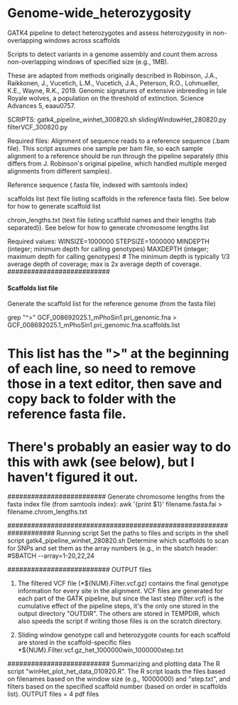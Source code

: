 # Genome-wide_heterozygosity
GATK4 pipeline to detect heterozygotes and assess heterozygosity in non-overlapping windows across scaffolds

Scripts to detect variants in a genome assembly and count them across non-overlapping windows of specified size (e.g., 1MB).

These are adapted from methods originally described in Robinson, J.A., Raikkonen, J., Vucetich, L.M., Vucetich, J.A., Peterson, R.O., Lohmueller, K.E., Wayne, R.K., 2019. Genomic signatures of extensive inbreeding in Isle Royale wolves, a population on the threshold of extinction. Science Advances 5, eaau0757.

SCRIPTS:
gatk4_pipeline_winhet_300820.sh
slidingWindowHet_280820.py
filterVCF_300820.py

Required files:
Alignment of sequence reads to a reference sequence (.bam file). This script assumes one sample per bam file, so each sample alignment to a reference should be run through the pipeline separately (this differs from J. Robinson's original pipeline, which handled multiple merged alignments from different samples). 

Reference sequence (.fasta file, indexed with samtools index)

scaffolds list (text file listing scaffolds in the reference fasta file). See below for how to generate scaffold list

chrom_lengths.txt (text file listing scaffold names and their lengths (tab separated)). See below for how to generate chromosome lengths list


Required values:
WINSIZE=1000000
STEPSIZE=1000000
MINDEPTH (integer; minimum depth for calling genotypes)
MAXDEPTH (integer; maximum depth for calling genotypes)
	# The minimum depth is typically 1/3 average depth of coverage; max is 2x average depth of coverage. 
##########################
#### Scaffolds list file ####
Generate the scaffold list for the reference genome (from the fasta file)

grep "^>" GCF_008692025.1_mPhoSin1.pri_genomic.fna > GCF_008692025.1_mPhoSin1.pri_genomic.fna.scaffolds.list

# This list has the ">" at the beginning of each line, so need to remove those in a text editor, then save and copy back to folder with the reference fasta file. 
# There's probably an easier way to do this with awk (see below), but I haven't figured it out.

#########################
Generate chromosome lengths from the fasta index file (from samtools index):
awk '{print $1}' filename.fasta.fai > filename.chrom_lengths.txt



####################################################################
Running script
Set the paths to files and scripts in the shell script gatk4_pipeline_winhet_280820.sh
Determine which scaffolds to scan for SNPs and set them as the array numbers (e.g., in the sbatch header: #SBATCH --array=1-20,22,24

##########################
OUTPUT files
1) The filtered VCF file (*${NUM}.Filter.vcf.gz) contains the final genotype information for every site in the alignment. VCF files are generated for each part of the GATK pipeline, but since the last step (filter.vcf) is the cumulative effect of the pipeline steps, it's the only one stored in the output directory "OUTDIR". The others are stored in TEMPDIR, which also speeds the script if writing those files is on the scratch directory. 

2) Sliding window genotype call and heterozygote counts for each scaffold are stored in the scaffold-specific files *${NUM}.Filter.vcf.gz_het_1000000win_1000000step.txt

##########################
Summarizing and plotting data
The R script "winHet_plot_het_data_010920.R". 
The R script loads the files based on filenames based on the window size (e.g., 10000000) and "step.txt", and filters based on the specified scaffold number (based on order in scaffolds list). 
OUTPUT files = 4 pdf files
